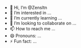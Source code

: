 - 👋 Hi, I’m @Zensltn
- 👀 I’m interested in ...
- 🌱 I’m currently learning ...
- 💞️ I’m looking to collaborate on ...
- 📫 How to reach me ...
- 😄 Pronouns: ...
- ⚡ Fun fact: ...

<!---
Zensltn/Zensltn is a ✨ special ✨ repository because its `README.md` (this file) appears on your GitHub profile.
You can click the Preview link to take a look at your changes.
--->
